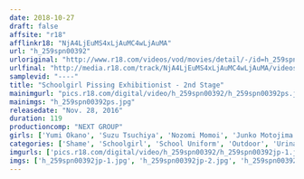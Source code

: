 ```yaml
---
date: 2018-10-27
draft: false
affsite: "r18"
afflinkr18: "NjA4LjEuMS4xLjAuMC4wLjAuMA"
url: "h_259spn00392"
urloriginal: "http://www.r18.com/videos/vod/movies/detail/-/id=h_259spn00392"
urlfinal: "http://media.r18.com/track/NjA4LjEuMS4xLjAuMC4wLjAuMA/videos/vod/movies/detail/-/id=h_259spn00392"
samplevid: "----"
title: "Schoolgirl Pissing Exhibitionist - 2nd Stage"
mainimgurl: "pics.r18.com/digital/video/h_259spn00392/h_259spn00392ps.jpg"
mainimgs: "h_259spn00392ps.jpg"
releasedate: "Nov. 28, 2016"
duration: 119
productioncomp: "NEXT GROUP"
girls: ['Yumi Okano', 'Suzu Tsuchiya', 'Nozomi Momoi', 'Junko Motojima', 'Sayaka tateishi', 'Aki Sawamiya']
categories: ['Shame', 'Schoolgirl', 'School Uniform', 'Outdoor', 'Urination']
imgurls: ['pics.r18.com/digital/video/h_259spn00392/h_259spn00392jp-1.jpg', 'pics.r18.com/digital/video/h_259spn00392/h_259spn00392jp-2.jpg', 'pics.r18.com/digital/video/h_259spn00392/h_259spn00392jp-3.jpg', 'pics.r18.com/digital/video/h_259spn00392/h_259spn00392jp-4.jpg', 'pics.r18.com/digital/video/h_259spn00392/h_259spn00392jp-5.jpg', 'pics.r18.com/digital/video/h_259spn00392/h_259spn00392jp-6.jpg', 'pics.r18.com/digital/video/h_259spn00392/h_259spn00392jp-7.jpg', 'pics.r18.com/digital/video/h_259spn00392/h_259spn00392jp-8.jpg', 'pics.r18.com/digital/video/h_259spn00392/h_259spn00392jp-9.jpg', 'pics.r18.com/digital/video/h_259spn00392/h_259spn00392jp-10.jpg', 'pics.r18.com/digital/video/h_259spn00392/h_259spn00392jp-11.jpg', 'pics.r18.com/digital/video/h_259spn00392/h_259spn00392jp-12.jpg', 'pics.r18.com/digital/video/h_259spn00392/h_259spn00392jp-13.jpg', 'pics.r18.com/digital/video/h_259spn00392/h_259spn00392jp-14.jpg', 'pics.r18.com/digital/video/h_259spn00392/h_259spn00392jp-15.jpg', 'pics.r18.com/digital/video/h_259spn00392/h_259spn00392jp-16.jpg', 'pics.r18.com/digital/video/h_259spn00392/h_259spn00392jp-17.jpg', 'pics.r18.com/digital/video/h_259spn00392/h_259spn00392jp-18.jpg', 'pics.r18.com/digital/video/h_259spn00392/h_259spn00392jp-19.jpg', 'pics.r18.com/digital/video/h_259spn00392/h_259spn00392jp-20.jpg']
imgs: ['h_259spn00392jp-1.jpg', 'h_259spn00392jp-2.jpg', 'h_259spn00392jp-3.jpg', 'h_259spn00392jp-4.jpg', 'h_259spn00392jp-5.jpg', 'h_259spn00392jp-6.jpg', 'h_259spn00392jp-7.jpg', 'h_259spn00392jp-8.jpg', 'h_259spn00392jp-9.jpg', 'h_259spn00392jp-10.jpg', 'h_259spn00392jp-11.jpg', 'h_259spn00392jp-12.jpg', 'h_259spn00392jp-13.jpg', 'h_259spn00392jp-14.jpg', 'h_259spn00392jp-15.jpg', 'h_259spn00392jp-16.jpg', 'h_259spn00392jp-17.jpg', 'h_259spn00392jp-18.jpg', 'h_259spn00392jp-19.jpg', 'h_259spn00392jp-20.jpg']
---
```

